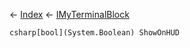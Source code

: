 ← [Index](Api-Index) ← [IMyTerminalBlock](Sandbox.ModAPI.Ingame.IMyTerminalBlock)

```csharp[bool](System.Boolean) ShowOnHUD```